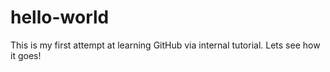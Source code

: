 # hello-world
This is my first attempt at learning GitHub via internal tutorial. Lets see how it goes!

